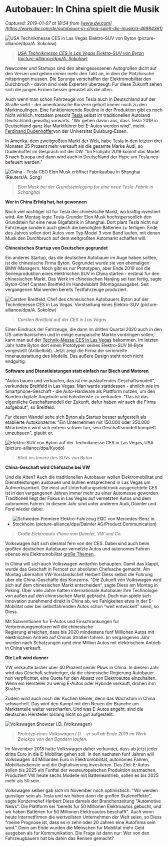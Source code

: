 # Autobauer: In China spielt die Musik

_Captured: 2019-01-07 at 18:54 from [www.dw.com](https://www.dw.com/de/autobauer-in-china-spielt-die-musik/a-46984361)_

![USA Technikmesse CES in Las Vegas Elektro-SUV von Byton \(picture-alliance/dpa/A. Sokolow\)](https://www.dw.com/image/42067061_303.jpg)

> _[USA Technikmesse CES in Las Vegas Elektro-SUV von Byton (picture-alliance/dpa/A. Sokolow)](https://www.dw.com/de/autobauer-in-china-spielt-die-musik/a-46984361)_

Newcomer und Startups sind den alteingesessenen Autogroßen dicht auf den Versen und geben immer mehr den Takt an, in dem die Platzhirsche mitspringen mussen. Die Sprunge verschaffen der Elektromobilitat den Durchbruch - davon sind viele Experten uberzeugt. Fur diese Zukunft sehen sich die jungen Firmen besser gerustet als die alten.

Auch wenn man schon Fahrzeuge von Tesla auch in Deutschland auf der Straße sieht - der amerikanische Konzern gehort immer noch zu den Marktneulingen. Eine funktionierende Routine in der Produktion gibt es noch nicht wirklich, trotzdem prescht [Tesla](https://www.dw.com/de/elon-musk-löst-tesla-versprechen-ein/a-46035029) selbst im traditionellen Autoland Deutschland gewaltig vorwarts. "Wir gehen davon aus, dass Tesla 2019 in Deutschland ganz klar Marktfuhrer bei E-Autos werden wird", meint [Ferdinand Dudenhoffer](https://www.dw.com/de/dudenhöffer-2019-könnte-für-e-auto-den-durchbruch-bringen/a-46788733)von der Universitat Duisburg-Essen.

In Amerika, dem zweitgroßten Markt der Welt, habe Tesla in den letzten drei Monaten 25 Prozent mehr verkauft als die gesamte Marke Audi, so Dudenhoffer im Gesprach mit der DW. "Im Fruhjahr 2019 kommt das Model 3 nach Europa und dann wird auch in Deutschland der Hype um Tesla neu befeuert werden."

![China - Tesla CEO Elon Musk eröffnet Fabrikaubau in Shanghai \(Reuters/A. Song\)](https://www.dw.com/image/46985369_401.jpg)

> _Elon Musk bei der Grundsteinlegung fur eine neue Tesla-Fabrik in Schanghai_

**Wer in China Erfolg hat, hat gewonnen**

Noch viel wichtiger ist fur Tesla der chinesische Markt, wo kraftig investiert wird. Am Montag legte Tesla-Grunder Elon Musk hochstpersonlich den Grundstein fur eine neue Gigafabrik in Shanghai. Dort plant Tesla nicht nur Fahrzeuge sondern auch gleich die benotigten Batterien zu fertigen. Ende des Jahres sollen dort Autos vom Typ Model 3 vom Band laufen, mit denen Musk den Durchbruch auf dem weltgroßten Automarkt schaffen will.

**Chinesisches Startup von Deutschen gegrundet**

Ein anderes Startup, das die deutschen Autobauer im Auge haben sollten, ist die chinesische Firma Byton. Gegrundet wurde sie von ehemaligen BMW-Managern. Noch gibt es nur Prototypen, aber Ende 2019 soll die Serienproduktion eines elektrischen SUV in China starten - erstmal fur den chinesischen Markt. Das Werk im chinesischen Nanjing sei fast fertig, sagte Byton-Chef Carsten Breitfeld im Handelsblatt (Montagsausgabe). Seit vergangenen Mai werden bereits Testfahrzeuge produziert.

![Carsten Breitfeld, Chef des chinesischen Autobauers Byton auf der Technikmesse CES in Las Vegas. Vorstsellung eines Elektro-SUV \(picture-alliance/dpa/A. Sokolow\)](https://www.dw.com/image/42067035_401.jpg)

> _Carsten Breitfeld auf der CES in Las Vegas_

Einen Eindruck der Fahrzeuge, die dann im dritten Quartal 2020 auch in den US-amerikanischen und in einige europaische Markte vordringen sollen, kann man auf der [Technik-Messe CES in Las Vegas](https://www.dw.com/de/ces-die-messe-der-sprechenden-maschinen/a-46963512) bekommen. Im letzten Jahr hatte Byton dort einen Prototypen seines Elektro-SUV M-Byte vorgestellt (Artikelbild). Jetzt zeigt die Firma die serienreife Innenausstattung des Modells. Das außere Design steht noch nicht endgultig.

**Software und Dienstleistungen statt einfach nur Blech und Motoren**

"Autos bauen und verkaufen, das ist ein auslaufendes Geschaftsmodell", verkundete Breitfeld in Las Vegas. Man werde stattdessen - ahnlich wie im Smartphone-Geschaft - die Auto-Hardware als Plattform nutzen, um den Kunden digitale Angebote und Fahrdienste zu verkaufen. "Das ist das eigentliche Geschaftsmodell der Zukunft, dafur haben wir auch die Firma aufgebaut", so Breitfeld.

Fur diesen Wandel sehe sich Byton als Startup besser aufgestellt als etablierte Autokonzerne: "Ein Unternehmen mit 150.000 oder 250.000 Mitarbeitern wird sich extrem schwer tun, sein Geschaftsmodell komplett umzubauen", glaubt er.

![Elektro-SUV von Byton auf der Technikmesse CES in Las Vegas, USA \(picture-alliance/dpa/Kyodo\)](https://www.dw.com/image/42066952_401.jpg)

> _Blick ins Innere des SUVs von Byton_

**China-Geschaft wird Chefsache bei VW**

Und die Alten? Auch die traditionellen Autobauer wollen Elektromobilitat und Dienstleistungen ausbauen und buhlen entsprechend in Las Vegas um Aufmerksamkeit. Die einst auf Unterhaltungselektronik ausgerichtete CES ist in den vergangenen Jahren immer mehr zu einer Automesse geworden. Traditionell liegt der Fokus in Las Vegas auf vernetzten Autos und dem autonomen Fahren. In diesem Jahr sind unter anderem Audi, Daimler und Ford wieder dabei.

  * ![Schweden Premiere Elektro-Fahrzeug EQC von Mercedes-Benz in Stockholm \(picture-alliance/dpa/Daimler AG/Product Communication\)](https://www.dw.com/image/45355634_302.jpg)

> _Große Elektroauto-Plane von Daimler, VW und Co._

Volkswagen halt sich diesmal fern von der CES. Dabei sind auch beim großten deutschen Autobauer vernetzte Autos und autonomes Fahren ebenso wie Elektromobilitat [große Themen](https://www.dw.com/de/vw-will-mit-e-autos-schnell-geld-verdienen/a-46335805).

In China will sich auch Volkswagen weiterhin behaupten. Damit das klappt, wurde das Geschaft in Fernost zur absoluten Chefsache gemacht. Am Montag ubernahm VW-Vorstandschef Herbert Diess selbst die Fuhrung uber die China-Geschafte des Konzerns. "Die Zukunft von Volkswagen wird sich auf dem chinesischen Markt entscheiden", sagte Diess am Montag in Peking. Über viele Jahre hatten internationale Autobauer ihre Technologie von außen auf den chinesischen Markt gebracht. Doch nun spiele sich Innovation zunehmend direkt in China ab, wo Fahigkeiten etwa in der E-Mobilitat oder bei selbstfahrenden Autos schon "weit entwickelt" seien, so Diess.

Mit Subventionen fur E-Autos und Einschrankungen fur Verbrennungsmotoren will die chinesische  
Regierung erreichen, dass bis 2020 mindestens funf Millionen Autos mit elektrischem Antrieb auf Chinas Straßen fahren. Im vergangenen Jahr wurden nach Schatzungen rund eine Million Autos mit elektrischem Antrieb in China verkauft.

**Die Luft wird dunner**

VW verkaufte bisher uber 40 Prozent seiner Pkws in China. In diesem Jahr wird das Geschaft schwieriger, da die chinesische Regierung Autobauer nun verpflichtet, eine Quote fur den Absatz von Elektroautos einzuhalten. Wenn ein Hersteller zu wenig E-Autos oder Hybride verkauft, drohen ihm Strafen.

Zudem wird auch noch der Kuchen kleiner, denn das Wachstum in China schwachelt. Das wird den Kampf mit den Neuen der Branche um Marktanteile weiter verscharfen. Und was E-Autos angeht, sind die deutschen Hersteller bislang nicht so gut aufgestellt.

![Volkswagen Showcar I.D. \(Volkswagen\)](https://www.dw.com/image/38708548_401.jpg)

> _Prototyp eines Volkswagen I.D. - er soll ab Ende 2019 im Werk Zwickau von den Bandern laufen._

Im November 2018 hatte Volkswagen daher verkundet, dass ab jetzt jeder dritte Euro in die E-Mobilitat gehen soll. In den nachsten funf Jahren will Volkswagen 44 Milliarden Euro in Elektromobilitat, autonomes Fahren, Mobilitatsdienste und die Digitalisierung investieren. Das Ziel: E-Autos sollen bis 2025 ein Funftel der westeuropaischen Produktion ausmachen. Produziert VW heute sechs Modelle mit Batterieantrieb, sollen es bis 2025 mehr als 50 sein.

Volkswagen selber gab sich im November noch optimistisch. "Wir werden gunstiger sein als Tesla und wir haben dann die großen Skaleneffekte", sagte Konzernchef Herbert Diess damals der Branchenzeitung "Automotive News". Die Plattform sei "bereits fur 50 Millionen Elektroautos gebucht, und wir haben Batterien fur 50 Millionen Elektroautos beschafft". Auch wenn heute Internetfirmen die wertvollsten Unternehmen der Welt seien, so Diess "meine Prognose ist, dass es in zehn oder 20 Jahren eine Autofirma sein wird." Denn am Ende wurden die Menschen fur Mobilitat mehr Geld ausgeben als fur Kommunikation. Die Frage ist dann nur: Wer von den Fahrzeugbauern hat bis dahin das Rennen gemacht?
